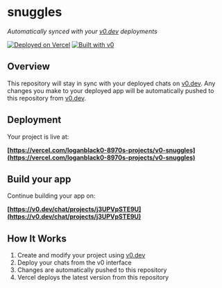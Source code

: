 # snuggles

*Automatically synced with your [v0.dev](https://v0.dev) deployments*

[![Deployed on Vercel](https://img.shields.io/badge/Deployed%20on-Vercel-black?style=for-the-badge&logo=vercel)](https://vercel.com/loganblack0-8970s-projects/v0-snuggles)
[![Built with v0](https://img.shields.io/badge/Built%20with-v0.dev-black?style=for-the-badge)](https://v0.dev/chat/projects/j3UPVpSTE9U)

## Overview

This repository will stay in sync with your deployed chats on [v0.dev](https://v0.dev).
Any changes you make to your deployed app will be automatically pushed to this repository from [v0.dev](https://v0.dev).

## Deployment

Your project is live at:

**[https://vercel.com/loganblack0-8970s-projects/v0-snuggles](https://vercel.com/loganblack0-8970s-projects/v0-snuggles)**

## Build your app

Continue building your app on:

**[https://v0.dev/chat/projects/j3UPVpSTE9U](https://v0.dev/chat/projects/j3UPVpSTE9U)**

## How It Works

1. Create and modify your project using [v0.dev](https://v0.dev)
2. Deploy your chats from the v0 interface
3. Changes are automatically pushed to this repository
4. Vercel deploys the latest version from this repository